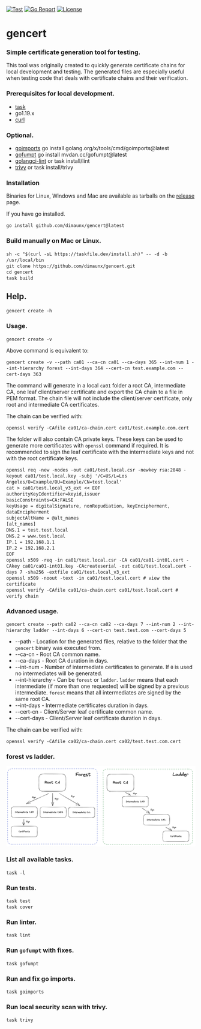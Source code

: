 [![Test](https://github.com/dimaunx/gencert/actions/workflows/test.yaml/badge.svg)](https://github.com/dimaunx/gencert/actions/workflows/test.yaml) 
[![Go Report](https://goreportcard.com/badge/github.com/dimaunx/gencert)](https://goreportcard.com/badge/github.com/dimaunx/gencert) 
[![License](https://img.shields.io/badge/License-Apache_2.0-blue.svg)](https://opensource.org/licenses/Apache-2.0)

# gencert

### Simple certificate generation tool for testing.

This tool was originally created to quickly generate certificate chains for local development and testing.
The generated files are especially useful when testing code that deals with certificate chains and their verification.

### Prerequisites for local development.

- [task]
- go1.19.x
- [curl]

### Optional.

- [goimports] go install golang.org/x/tools/cmd/goimports@latest
- [gofumpt] go install mvdan.cc/gofumpt@latest
- [golangci-lint] or task install/lint
- [trivy] or task install/trivy

### Installation

Binaries for Linux, Windows and Mac are available as tarballs on the [release] page.

If you have go installed.

```shell
go install github.com/dimaunx/gencert@latest
```

### Build manually on Mac or Linux.

```
sh -c "$(curl -sL https://taskfile.dev/install.sh)" -- -d -b /usr/local/bin
git clone https://github.com/dimaunx/gencert.git
cd gencert
task build
```

## Help.

```shell
gencert create -h
```

### Usage.

```shell
gencert create -v
```

Above command is equivalent to:

```shell
gencert create -v --path ca01 --ca-cn ca01 --ca-days 365 --int-num 1 --int-hierarchy forest --int-days 364 --cert-cn test.example.com --cert-days 363
```

The command will generate in a local `ca01` folder a root CA, intermediate CA, one leaf client/server certificate
and export the CA chain to a file in PEM format. The chain file will not include the client/server certificate,
only root and intermediate CA certificates.

The chain can be verified with:

```shell
openssl verify -CAfile ca01/ca-chain.cert ca01/test.example.com.cert
```

The folder will also contain CA private keys. These keys can be used to generate more certificates with `openssl`
command if required. It is recommended to sign the leaf certificate with the intermediate keys and not with the
root certificate keys.

```shell
openssl req -new -nodes -out ca01/test.local.csr -newkey rsa:2048 -keyout ca01/test.local.key -subj '/C=US/L=Los Angeles/O=Example/OU=Example/CN=test.local'
cat > ca01/test.local_v3_ext << EOF
authorityKeyIdentifier=keyid,issuer
basicConstraints=CA:FALSE
keyUsage = digitalSignature, nonRepudiation, keyEncipherment, dataEncipherment
subjectAltName = @alt_names
[alt_names]
DNS.1 = test.test.local
DNS.2 = www.test.local
IP.1 = 192.168.1.1
IP.2 = 192.168.2.1
EOF
openssl x509 -req -in ca01/test.local.csr -CA ca01/ca01-int01.cert -CAkey ca01/ca01-int01.key -CAcreateserial -out ca01/test.local.cert -days 7 -sha256 -extfile ca01/test.local_v3_ext
openssl x509 -noout -text -in ca01/test.local.cert # view the certificate
openssl verify -CAfile ca01/ca-chain.cert ca01/test.local.cert # verify chain
```

### Advanced usage.

```shell
gencert create --path ca02 --ca-cn ca02 --ca-days 7 --int-num 2 --int-hierarchy ladder --int-days 6 --cert-cn test.test.com --cert-days 5
```

* --path - Location for the generated files, relative to the folder that the `gencert` binary was executed from.
* --ca-cn - Root CA common name.
* --ca-days - Root CA duration in days.
* --int-num - Number of intermediate certificates to generate. If `0` is used no intermediates will be generated.
* --int-hierarchy - Can be `forest` or `ladder`. `ladder` means that each intermediate (if more than one requested)
  will be signed by a previous intermediate. `forest` means that all intermediates are signed by the same root CA.
* --int-days - Intermediate certificates duration in days.
* --cert-cn - Client/Server leaf certificate common name.
* --cert-days - Client/Server leaf certificate duration in days.

The chain can be verified with:

```shell
openssl verify -CAfile ca02/ca-chain.cert ca02/test.test.com.cert
```

### forest vs ladder.

![forest vs Ladder](images/hierarchy.png?raw=true "Hierarchy")

### List all available tasks.

```shell
task -l
```

### Run tests.

```shell
task test
task cover
```

### Run linter.

```shell
task lint
```

### Run `gofumpt` with fixes.

```shell
task gofumpt
```

### Run and fix go imports.

```shell
task goimports
```

### Run local security scan with trivy.

```shell
task trivy
```

<!--links-->

[release]: https://github.com/dimaunx/gencert/releases

[task]: https://taskfile.dev/installation/

[goimports]: https://pkg.go.dev/golang.org/x/tools/cmd/goimports

[gofumpt]: https://github.com/mvdan/gofumpt

[curl]: https://curl.se/download.html

[golangci-lint]: https://golangci-lint.run/usage/install/

[trivy]: https://github.com/aquasecurity/trivy

